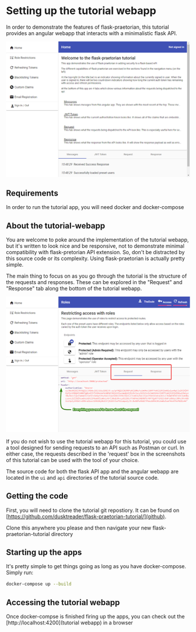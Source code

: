 # Setting up the tutorial webapp

In order to demonstrate the features of flask-praetorian, this tutorial provides an
angular webapp that interacts with a minimalistic flask API.

![Tutorial Webapp](images/webapp.png)


## Requirements

In order to run the tutorial app, you will need docker and docker-compose


## About the tutorial-webapp

You are welcome to poke around the implementation of the tutorial webapp, but it's
written to look nice and be responsive, not to demonstrate minimal compatibility with
flask-pretorian API extension. So, don't be distracted by this source code or its
complexity. Using flask-praetorian is actually pretty simple.

The main thing to focus on as you go through the tutorial is the structure of the
requests and responses. These can be explored in the "Request" and "Response" tab along
the bottom of the tutorial webapp.

![Tutorial Webapp](images/request_and_response_tabs.png)

If you do not wish to use the tutorial webapp for this tutorial, you could use a
tool designed for sending requests to an API such as Postman or curl. In either
case, the requests described in the 'request' box in the screenshots of this tutorial
can be used with the tool of your choice.

The source code for both the flask API app and the angular webapp  are located in the
`ui` and `api` directories of the tutorial source code.

## Getting the code

First, you will need to clone the tutorial git repostiory. It can be found on
[https://github.com/dusktreader/flask-praetorian-tutorial/](github).

Clone this anywhere you please and then navigate your new flask-praetorian-tutorial
directory

## Starting up the apps

It's pretty simple to get things going as long as you have docker-compose. Simply
run:

```bash
docker-compose up --build
```

## Accessing the tutorial webapp

Once docker-compse is finished firing up the apps, you can check out the
[http://localhost:4200](tutorial webapp) in a browser
